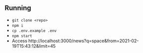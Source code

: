 ## Running

- `git clone <repo>`
- `npm i`
- `cp .env.example .env`
- `npm start`
- Access http://localhost:3000/news?q=space&from=2021-02-19T15:43:12&limit=45
